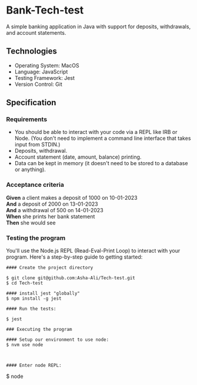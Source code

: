 # Bank-Tech-test

A simple banking application in Java with support for deposits, withdrawals, and account statements.

## Technologies

- Operating System: MacOS
- Language: JavaScript
- Testing Framework: Jest
- Version Control: Git

## Specification

### Requirements

* You should be able to interact with your code via a REPL like IRB or Node.  (You don't need to implement a command line interface that takes input from STDIN.)
* Deposits, withdrawal.
* Account statement (date, amount, balance) printing.
* Data can be kept in memory (it doesn't need to be stored to a database or anything).

### Acceptance criteria

**Given** a client makes a deposit of 1000 on 10-01-2023  
**And** a deposit of 2000 on 13-01-2023  
**And** a withdrawal of 500 on 14-01-2023  
**When** she prints her bank statement  
**Then** she would see



### Testing the program

You'll use the Node.js REPL (Read-Eval-Print Loop) to interact with your program. Here's a step-by-step guide to getting started:

``````
#### Create the project directory

$ git clone git@github.com:Asha-Ali/Tech-test.git
$ cd Tech-test
``````
``````
#### install jest "globally"
$ npm install -g jest
``````
``````
#### Run the tests:

$ jest
``````
``````
### Executing the program

#### Setup our environment to use node:
$ nvm use node



#### Enter node REPL:
``````
$ node
``````
